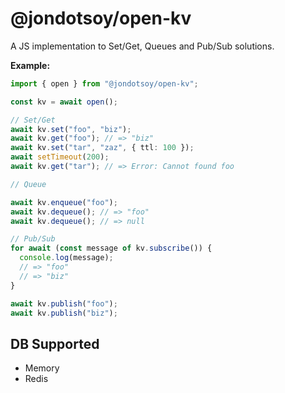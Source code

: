 # @jondotsoy/open-kv

A JS implementation to Set/Get, Queues and Pub/Sub solutions.

**Example:**

```ts
import { open } from "@jondotsoy/open-kv";

const kv = await open();

// Set/Get
await kv.set("foo", "biz");
await kv.get("foo"); // => "biz"
await kv.set("tar", "zaz", { ttl: 100 });
await setTimeout(200);
await kv.get("tar"); // => Error: Cannot found foo

// Queue

await kv.enqueue("foo");
await kv.dequeue(); // => "foo"
await kv.dequeue(); // => null

// Pub/Sub
for await (const message of kv.subscribe()) {
  console.log(message);
  // => "foo"
  // => "biz"
}

await kv.publish("foo");
await kv.publish("biz");
```

## DB Supported

- Memory
- Redis
